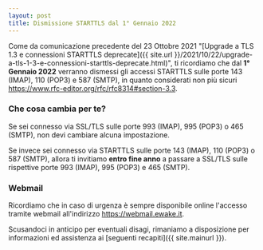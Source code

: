 ```yaml
---
layout: post
title: Dismissione STARTTLS dal 1° Gennaio 2022
---
```



Come da comunicazione precedente del 23 Ottobre 2021 "[Upgrade a TLS 1.3 e connessioni STARTTLS deprecate]({{ site.url }}/2021/10/22/upgrade-a-tls-1-3-e-connessioni-starttls-deprecate.html)", ti ricordiamo che dal **1° Gennaio 2022** verranno dismessi gli accessi STARTTLS sulle porte 143 (IMAP), 110 (POP3) e 587 (SMTP), in quanto considerati non più sicuri <a href="https://www.rfc-editor.org/rfc/rfc8314#section-3.3">https://www.rfc-editor.org/rfc/rfc8314#section-3.3</a>.

### Che cosa cambia per te?

Se sei connesso via SSL/TLS sulle porte 993 (IMAP), 995 (POP3) o 465 (SMTP), non devi cambiare alcuna impostazione.

Se invece sei connesso via STARTTLS sulle porte 143 (IMAP), 110 (POP3) o 587 (SMTP), allora ti invitiamo **entro fine anno** a passare a SSL/TLS sulle rispettive porte 993 (IMAP), 995 (POP3) e 465 (SMTP).


### Webmail

Ricordiamo che in caso di urgenza è sempre disponibile online l'accesso tramite webmail all'indirizzo <a href="https://webmail.ewake.it">https://webmail.ewake.it</a>.

Scusandoci in anticipo per eventuali disagi, rimaniamo a disposizione per informazioni ed assistenza ai [seguenti recapiti]({{ site.mainurl }}).
